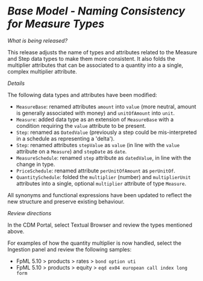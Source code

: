 # *Base Model - Naming Consistency for Measure Types*

_What is being released?_

This release adjusts the name of types and attributes related to the Measure and Step data types to make them more consistent. It also folds the multiplier attributes that can be associated to a quantity into a a single, complex multiplier attribute.

_Details_

The following data types and attributes have been modified:

- `MeasureBase`: renamed attributes `amount` into `value` (more neutral, amount is generally associated with money) and `unitOfAmount` into `unit`.
- `Measure`: added data type as an extension of `MeasureBase` with a condition requiring the `value` attribute to be present.
- `Step`: renamed as `DatedValue` (previously a step could be mis-interpreted in a schedule as representing a 'delta').
- `Step`: renamed attributes `stepValue` as `value` (in line with the `value` attribute on a `Measure`) and `stepDate` as `date`.
- `MeasureSchedule`: renamed `step` attribute as `datedValue`, in line with the change in type.
- `PriceSchedule`: renamed attribute `perUnitOfAmount` as `perUnitOf`.
- `QuantitySchedule`: folded the `multiplier` (number) and `multiplierUnit` attributes into a single, optional `multiplier` attribute of type `Measure`.

All synonyms and functional expressions have been updated to reflect the new structure and preserve existing behaviour.

_Review directions_

In the CDM Portal, select Textual Browser and review the types mentioned above.

For examples of how the quantity multiplier is now handled, select the Ingestion panel and review the following samples:

- FpML 5.10 > products > rates > `bond option uti`
- FpML 5.10 > products > equity > `eqd ex04 european call index long form`
